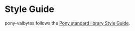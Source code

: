 # Style Guide

pony-valbytes follows the [Pony standard library Style Guide](https://github.com/ponylang/ponyc/blob/main/STYLE_GUIDE.md).
